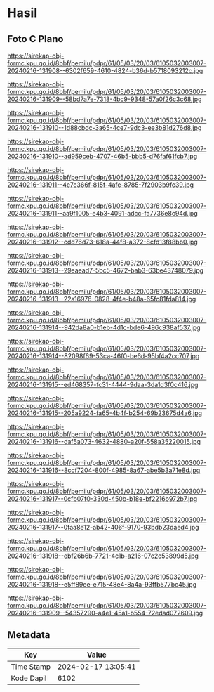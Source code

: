 # Hasil

## Foto C Plano

https://sirekap-obj-formc.kpu.go.id/8bbf/pemilu/pdpr/61/05/03/20/03/6105032003007-20240216-131908--6302f659-4610-4824-b36d-b5718093212c.jpg

https://sirekap-obj-formc.kpu.go.id/8bbf/pemilu/pdpr/61/05/03/20/03/6105032003007-20240216-131909--58bd7a7e-7318-4bc9-9348-57a0f26c3c68.jpg

https://sirekap-obj-formc.kpu.go.id/8bbf/pemilu/pdpr/61/05/03/20/03/6105032003007-20240216-131910--1d88cbdc-3a65-4ce7-9dc3-ee3b81d276d8.jpg

https://sirekap-obj-formc.kpu.go.id/8bbf/pemilu/pdpr/61/05/03/20/03/6105032003007-20240216-131910--ad959ceb-4707-46b5-bbb5-d76faf61fcb7.jpg

https://sirekap-obj-formc.kpu.go.id/8bbf/pemilu/pdpr/61/05/03/20/03/6105032003007-20240216-131911--4e7c366f-815f-4afe-8785-7f2903b9fc39.jpg

https://sirekap-obj-formc.kpu.go.id/8bbf/pemilu/pdpr/61/05/03/20/03/6105032003007-20240216-131911--aa9f1005-e4b3-4091-adcc-fa7736e8c94d.jpg

https://sirekap-obj-formc.kpu.go.id/8bbf/pemilu/pdpr/61/05/03/20/03/6105032003007-20240216-131912--cdd76d73-618a-44f8-a372-8cfd13f88bb0.jpg

https://sirekap-obj-formc.kpu.go.id/8bbf/pemilu/pdpr/61/05/03/20/03/6105032003007-20240216-131913--29eaead7-5bc5-4672-bab3-63be43748079.jpg

https://sirekap-obj-formc.kpu.go.id/8bbf/pemilu/pdpr/61/05/03/20/03/6105032003007-20240216-131913--22a16976-0828-4f4e-b48a-65fc81fda814.jpg

https://sirekap-obj-formc.kpu.go.id/8bbf/pemilu/pdpr/61/05/03/20/03/6105032003007-20240216-131914--942da8a0-b1eb-4d1c-bde6-496c938af537.jpg

https://sirekap-obj-formc.kpu.go.id/8bbf/pemilu/pdpr/61/05/03/20/03/6105032003007-20240216-131914--82098f69-53ca-46f0-be6d-95bf4a2cc707.jpg

https://sirekap-obj-formc.kpu.go.id/8bbf/pemilu/pdpr/61/05/03/20/03/6105032003007-20240216-131915--ed468357-fc31-4444-9daa-3da1d3f0c416.jpg

https://sirekap-obj-formc.kpu.go.id/8bbf/pemilu/pdpr/61/05/03/20/03/6105032003007-20240216-131915--205a9224-fa65-4b4f-b254-69b23675d4a6.jpg

https://sirekap-obj-formc.kpu.go.id/8bbf/pemilu/pdpr/61/05/03/20/03/6105032003007-20240216-131916--daf5a073-4632-4880-a20f-558a35220015.jpg

https://sirekap-obj-formc.kpu.go.id/8bbf/pemilu/pdpr/61/05/03/20/03/6105032003007-20240216-131916--8ccf7204-800f-4985-8a67-abe5b3a71e8d.jpg

https://sirekap-obj-formc.kpu.go.id/8bbf/pemilu/pdpr/61/05/03/20/03/6105032003007-20240216-131917--0cfb07f0-330d-450b-b18e-bf2216b972b7.jpg

https://sirekap-obj-formc.kpu.go.id/8bbf/pemilu/pdpr/61/05/03/20/03/6105032003007-20240216-131917--0faa8e12-ab42-406f-9170-93bdb23daed4.jpg

https://sirekap-obj-formc.kpu.go.id/8bbf/pemilu/pdpr/61/05/03/20/03/6105032003007-20240216-131918--ebf26b6b-7721-4c1b-a216-07c2c53899d5.jpg

https://sirekap-obj-formc.kpu.go.id/8bbf/pemilu/pdpr/61/05/03/20/03/6105032003007-20240216-131918--e5ff89ee-e715-48e4-8a4a-93ffb577bc45.jpg

https://sirekap-obj-formc.kpu.go.id/8bbf/pemilu/pdpr/61/05/03/20/03/6105032003007-20240216-131909--54357290-a4e1-45a1-b554-72edad072609.jpg


## Metadata

| Key        | Value               |
| ---------- | ------------------- |
| Time Stamp | 2024-02-17 13:05:41 |
| Kode Dapil | 6102                |



